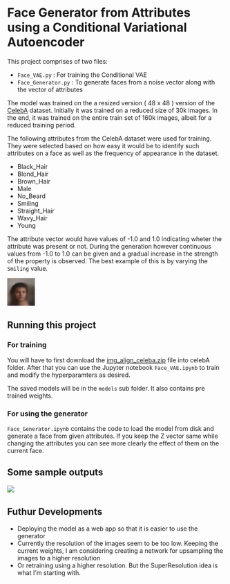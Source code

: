 # Face Generator from Attributes using a Conditional Variational Autoencoder

This project comprises of two files:
- `Face_VAE.py` : For training the Conditional VAE 
- `Face_Generator.py` : To generate faces from a noise vector along with the vector of attributes

The model was trained on the a resized version ( 48 x 48 ) version of the [CelebA](http://mmlab.ie.cuhk.edu.hk/projects/CelebA.html) dataset. Initially it was trained on a reduced size of 30k images. In the end, it was trained on the entire train set of 160k images, albeit for a reduced training period.

The following attributes from the CelebA dataset were used for training. They were selected based on how easy it would be to identify such attributes on a face as well as the frequency of appearance in the dataset.
- Black_Hair
- Blond_Hair
- Brown_Hair
- Male
- No_Beard
- Smiling
- Straight_Hair
- Wavy_Hair
- Young

The attribute vector would have values of -1.0 and 1.0 indicating wheter the attribute was present or not. During the generation however continuous values from -1.0 to 1.0 can be given and a gradual increase in the strength of the property is observed. The best example of this is by varying the `Smiling` value. 

![](images/smile/output.gif)

## Running this project

### For training
You will have to first download the [img_align_celeba.zip](https://drive.google.com/drive/folders/0B7EVK8r0v71pTUZsaXdaSnZBZzg) file into celebA folder. After that you can use the Jupyter notebook `Face_VAE.ipynb` to train and modify the hyperparamters as desired.

The saved models will be in the `models` sub folder. It also contains pre trained weights.

### For using the generator
`Face_Generator.ipynb` contains the code to load the model from disk and generate a face from given attributes. If you keep the Z vector same while changing the attributes you can see more clearly the effect of them on the current face.

## Some sample outputs

![](images/test/output.gif)

## Futhur Developments
- Deploying the model as a web app so that it is easier to use the generator
- Currently the resolution of the images seem to be too low. Keeping the current weights, I am considering creating a network for upsampling the images to a higher resolution
- Or retraining using a higher resolution. But the SuperResolution idea is what I'm starting with.